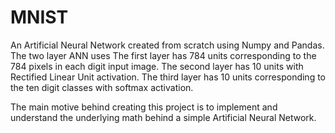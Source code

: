 # MNIST
An Artificial Neural Network created from scratch using Numpy and Pandas.
The two layer ANN uses 
The first layer has 784 units corresponding to the 784 pixels in each digit input image.
The second layer has 10 units with Rectified Linear Unit activation.
The third layer has 10 units corresponding to the ten digit classes with softmax activation.

The main motive behind creating this project is to implement and understand the underlying math behind a simple Artificial Neural Network.



